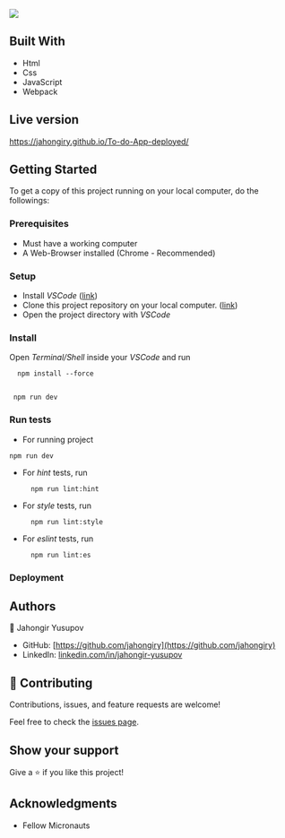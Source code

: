 ![](https://img.shields.io/badge/Microverse-blueviolet)
## Built With

- Html
- Css
- JavaScript
- Webpack

## Live version

https://jahongiry.github.io/To-do-App-deployed/

## Getting Started

To get a copy of this project running on your local computer, do the followings:

### Prerequisites

- Must have a working computer
- A Web-Browser installed (Chrome - Recommended)

### Setup

- Install _VSCode_ ([link](https://code.visualstudio.com/download))
- Clone this project repository on your local computer. ([link](https://github.com/jahongiry/to-do-app.git))
- Open the project directory with _VSCode_

### Install

Open _Terminal/Shell_ inside your _VSCode_ and run

  ```
    npm install --force
    
  ```
   ```
    npm run dev
  ```

### Run tests

- For running project

 `npm run dev`

- For _hint_ tests, run
  ```
    npm run lint:hint
  ```
- For _style_ tests, run
  ```
    npm run lint:style
  ```
- For _eslint_ tests, run
  ```
    npm run lint:es
  ```

### Deployment


## Authors

👤 Jahongir Yusupov

- GitHub: [https://github.com/jahongiry](https://github.com/jahongiry)
- LinkedIn: [linkedin.com/in/jahongir-yusupov](linkedin.com/in/jahongir-yusupov)

## 🤝 Contributing

Contributions, issues, and feature requests are welcome!

Feel free to check the [issues page](../../issues/).

## Show your support

Give a ⭐️ if you like this project!

## Acknowledgments

- Fellow Micronauts
